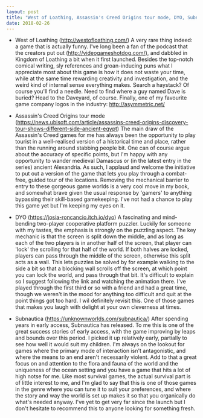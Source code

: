 ```yaml
---
layout: post
title: "West of Loathing, Assassin's Creed Origins tour mode, DYO, Subnautica"
date: 2018-02-26
---
```

- West of Loathing (http://westofloathing.com/) A very rare thing indeed: a game that is actually funny. I've long been a fan of the podcast that the creators put out (http://videogameshotdog.com/), and dabbled in Kingdom of Loathing a bit when it first launched. Besides the top-notch comical writing, sly references and groan-inducing puns what I appreciate most about this game is how it does not waste your time, while at the same time rewarding creativity and investigation, and the weird kind of internal sense everything makes. Search a haystack? Of course you'll find a needle. Need to find where a guy named Dave is buried? Head to the Daveyard, of course. Finally, one of my favourite game company logos in the industry: http://asymmetric.net/

- Assassin's Creed Origins tour mode (https://news.ubisoft.com/article/assassins-creed-origins-discovery-tour-shows-different-side-ancient-egypt) The main draw of the Assassin's Creed games for me has always been the opportunity to play tourist in a well-realised version of a historical time and place, rather than the running around stabbing people bit. One can of course argue about the accuracy of specific points, but I'm happy with any opportunity to wander medieval Damascus or (in the latest entry in the series) ancient Alexandria. As such, I applaud and welcome the initiative to put out a version of the game that lets you play through a combat-free, guided tour of the locations. Removing the mechanical barrier to entry to these gorgeous game worlds is a very cool move in my book, and somewhat brave given the usual response by 'gamers' to anything bypassing their skill-based gamekeeping. I've not had a chance to play this game yet but I'm keeping my eyes on it.

- DYO (https://josia-roncancio.itch.io/dyo) A fascinating and mind-bending two-player cooperative platform puzzler. Luckily for someone with my tastes, the emphasis is strongly on the puzzling aspect. The key mechanic is that the screen is split down the middle, and as long as each of the two players is in another half of the screen, that player can 'lock' the scrolling for that half of the world. If both halves are locked, players can pass through the middle of the screen, otherwise this split acts as a wall. This lets puzzles be solved by for example walking to the side a bit so that a blocking wall scrolls off the screen, at which point you can lock the world, and pass through that bit. It's difficult to explain so I suggest following the link and watching the animation there. I've played through the first third or so with a friend and had a great time, though we weren't in the mood for anything too difficult and quit at the point things got too hard. I wil definitely revisit this. One of those games that makes you laugh with delight at your own cleverness at times.

- Subnautica (https://unknownworlds.com/subnautica/) After spending years in early access, Subnautica has released. To me this is one of the great success stories of early access, with the game improving by leaps and bounds over this period. I picked it up relatively early, partially to see how well it would suit my children. I'm always on the lookout for games where the primary mode of interaction isn't antagonistic, and where the means to an end aren't necessarily violent. Add to that a great focus on and attention to the flora and fauna of the world and the uniqueness of the ocean setting and you have a game that hits a lot of high notse for me. Like most survival games, the actual survival part is of little interest to me, and I'm glad to say that this is one of those games in the genre where you can tune it to suit your preferences, and where the story and way the world is set up makes it so that you organically do what's needed anyway. I've yet to get very far since the launch but I don't hesitate to recommend this to anyone looking for something fresh.


